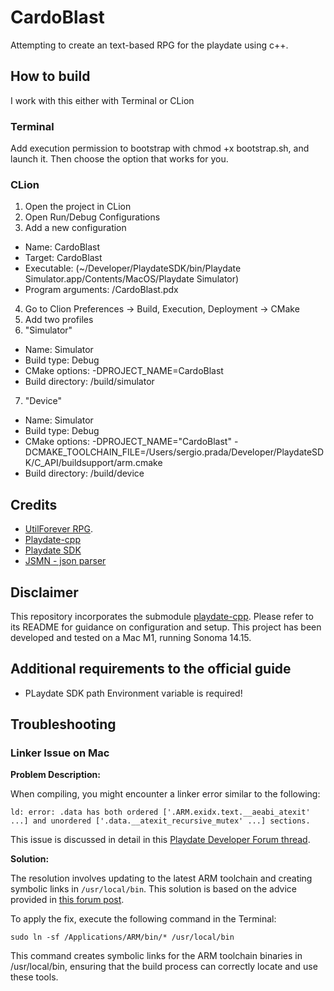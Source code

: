 # CardoBlast

Attempting to create an text-based RPG for the playdate using c++.

## How to build
I work with this either with Terminal or CLion

### Terminal
Add execution permission to bootstrap with chmod +x bootstrap.sh, and launch it. Then choose the option that works for you.

### CLion
1. Open the project in CLion
2. Open Run/Debug Configurations
3. Add a new configuration
- Name: CardoBlast
- Target: CardoBlast
- Executable: (~/Developer/PlaydateSDK/bin/Playdate Simulator.app/Contents/MacOS/Playdate Simulator)
- Program arguments: <ProjectDir>/CardoBlast.pdx
4. Go to Clion Preferences -> Build, Execution, Deployment -> CMake
5. Add two profiles
6. "Simulator"
- Name: Simulator
- Build type: Debug
- CMake options: -DPROJECT_NAME=CardoBlast
- Build directory: <ProjectDir>/build/simulator
7. "Device"
- Name: Simulator
- Build type: Debug
- CMake options: -DPROJECT_NAME="CardoBlast" -DCMAKE_TOOLCHAIN_FILE=/Users/sergio.prada/Developer/PlaydateSDK/C_API/buildsupport/arm.cmake
- Build directory: <ProjectDir>/build/device


## Credits
- [UtilForever RPG](https://github.com/utilForever/SimpleRPG-Text/tree/master).
- [Playdate-cpp](https://github.com/nstbayless/playdate-cpp)
- [Playdate SDK](https://play.date/)
- [JSMN - json parser](https://github.com/zserge/jsmn)

## Disclaimer

This repository incorporates the submodule [playdate-cpp](https://github.com/nstbayless/playdate-cpp). Please refer to its README for guidance on configuration and setup. This project has been developed and tested on a Mac M1, running Sonoma 14.15.

## Additional requirements to the official guide
- PLaydate SDK path Environment variable is required!

## Troubleshooting

### Linker Issue on Mac

**Problem Description:**

When compiling, you might encounter a linker error similar to the following:
```
ld: error: .data has both ordered ['.ARM.exidx.text.__aeabi_atexit' ...] and unordered ['.data.__atexit_recursive_mutex' ...] sections.
```

This issue is discussed in detail in this [Playdate Developer Forum thread](https://devforum.play.date/t/cpp-guide-c-on-playdate/5085/39).

**Solution:**

The resolution involves updating to the latest ARM toolchain and creating symbolic links in `/usr/local/bin`. This solution is based on the advice provided in [this forum post](https://devforum.play.date/t/cpp-guide-c-on-playdate/5085/40).

To apply the fix, execute the following command in the Terminal:

```
sudo ln -sf /Applications/ARM/bin/* /usr/local/bin
```
This command creates symbolic links for the ARM toolchain binaries in /usr/local/bin, ensuring that the build process can correctly locate and use these tools.
